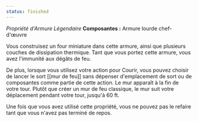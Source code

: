 ```yaml
---
status: finished
---
```

_Propriété d'Armure Légendaire_
__Composantes :__ Armure lourde chef-d'œuvre

Vous construisez un four miniature dans cette armure, ainsi que plusieurs couches de dissipation thermique. Tant que vous portez cette armure, vous avez l'immunité aux dégâts de feu.

De plus, lorsque vous utilisez votre action pour Courir, vous pouvez choisir de lancer le sort [[mur de feu]] sans dépenser d'emplacement de sort ou de composantes comme partie de cette action. Le mur apparaît à la fin de votre tour. Plutôt que créer un mur de feu classique, le mur suit votre déplacement pendant votre tour, jusqu'à 60 ft.

Une fois que vous avez utilisé cette propriété, vous ne pouvez pas le refaire tant que vous n'avez pas terminé de repos.